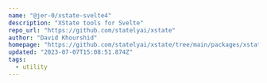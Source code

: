 ```yaml
---
name: "@jer-0/xstate-svelte4"
description: "XState tools for Svelte"
repo_url: "https://github.com/statelyai/xstate"
author: "David Khourshid"
homepage: "https://github.com/statelyai/xstate/tree/main/packages/xstate-svelte#readme"
updated: "2023-07-07T15:08:51.874Z"
tags: 
  - utility
---
```

